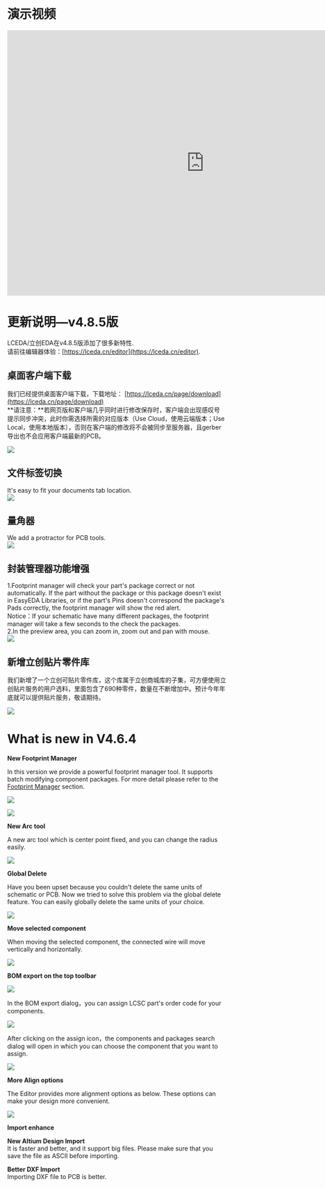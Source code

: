 
# 演示视频

<iframe frameborder="0" width="906" height="610" src="https://v.qq.com/iframe/player.html?vid=r05228zg4fw&tiny=0&auto=0" allowfullscreen></iframe>


# 更新说明—v4.8.5版
 
LCEDA/立创EDA在v4.8.5版添加了很多新特性.  
请前往编辑器体验：[https://lceda.cn/editor](https://lceda.cn/editor).


## 桌面客户端下载

我们已经提供桌面客户端下载，下载地址： [https://lceda.cn/page/download](https://lceda.cn/page/download)  
**请注意：**若网页版和客户端几乎同时进行修改保存时，客户端会出现感叹号提示同步冲突，此时你需选择所需的对应版本（Use Cloud，使用云端版本；Use Local，使用本地版本），否则在客户端的修改将不会被同步至服务器，且gerber导出也不会应用客户端最新的PCB。

![](images/283_Introduction_DesktopSyncConflict.png)

## 文件标签切换

It's easy to fit your documents tab location.  
![](images/279_Introduction_EditorTabSwitch.gif)

## 量角器

We add a protractor for PCB tools.  
![](images/280_PCB_PCBTools_Protractor.gif)

## 封装管理器功能增强

1.Footprint manager will check your part's package correct or not automatically.  If the part without the package or this package doesn't exist in EasyEDA Libraries, or if the part's Pins doesn't correspond the package's Pads correctly, the footprint manager will show the red alert.   
Notice：If your schematic have many different packages, the footprint manager will take a few seconds to the check the packages.  
2.In the preview area, you can zoom in, zoom out and pan with mouse.  
![](images/281_Schematic_FootprintManagerEnhance.png)

## 新增立创贴片零件库

我们新增了一个立创可贴片零件库，这个库属于立创商城库的子集，可方便使用立创贴片服务的用户选料，里面包含了690种零件，数量在不断增加中。预计今年年底就可以提供贴片服务，敬请期待。

![](images/282_Schematic_Parts_AssemblyComponents.png)





# What is new in V4.6.4 
**New Footprint Manager**

In this version we provide a powerful footprint manager tool.
It supports batch modifying component packages. For more detail please refer to the [Footprint Manager](./Schematic.htm#Footprint-Manager) section.

![](images/264_Schematic_FootprintManager.png)

![](images/267_Schematic_FootprintManagerUI.png)


**New Arc tool**

A new arc tool which is center point fixed, and you can change the radius easily.

![](./images/269_PCB_Arc_Center.gif)

**Global Delete**

Have you been upset because you couldn't delete the same units of schematic or PCB. Now we tried to solve this problem via the global delete feature.
You can easily globally delete the same units of your choice.

![](./images/272_Introduction_Skill_GlobalDelete.png)

**Move selected component**

When moving the selected component, the connected wire will move vertically and horizontally.

![](images/273_Schematic_WireAndComponentMove.gif)

**BOM export on the top toolbar**

![](images/273_Export_BOM_Icon.png)

In the BOM export dialog，you can assign LCSC part's order code for your components.

![](images/085_Export_BOM_Assign.png)

After clicking on the assign icon，the components and packages search dialog will open in which you can choose the component that you want to assign.

![](images/274_Export_BOM_Assigned.png)


**More Align options**

The Editor provides more alignment options as below. 
These options can make your design more convenient.

![](images/275_Introduction_Align.png)


**Import enhance**

**New Altium Design Import**  
  It is faster and better, and it support big files. Please make sure that you save the file as ASCII before importing.  

**Better DXF Import**    
 Importing DXF file to PCB is better.

